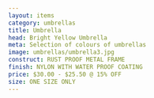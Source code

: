```yaml
---
layout: items
category: umbrellas
title: Umbrella
head: Bright Yellow Umbrella
meta: Selection of colours of umbrellas
image: umbrellas/umbrella3.jpg
construct: RUST PROOF METAL FRAME
finish: NYLON WITH WATER PROOF COATING
price: $30.00 - $25.50 @ 15% OFF 
size: ONE SIZE ONLY
---
```


<!--BRIGHT YELLOW UMBRELLA

$30.00 - $25.50 @ 15% OFF - YELLOW

COLOUR: YELLOW

## DETAILS 

- ONE SIZE ONLY
- RUST PROOF METAL FRAME
- NYLON WITH WATER PROOF COATING-->
